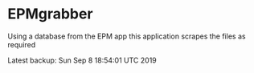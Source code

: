 # EPMgrabber
Using a database from the EPM app this application scrapes the files as required


Latest backup: Sun Sep 8 18:54:01 UTC 2019
